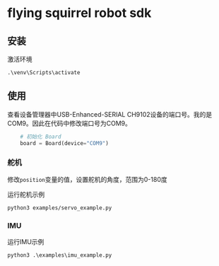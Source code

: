 # flying squirrel robot sdk

## 安装

激活环境
```shell
.\venv\Scripts\activate
```

## 使用

查看设备管理器中USB-Enhanced-SERIAL CH9102设备的端口号。我的是COM9。因此在代码中修改端口号为COM9。
```python
    # 初始化 Board
    board = Board(device="COM9")
```

### 舵机

修改`position`变量的值，设置舵机的角度，范围为0-180度

运行舵机示例
```shell
python3 examples/servo_example.py
```

### IMU

运行IMU示例
```shell
python3 .\examples\imu_example.py
```